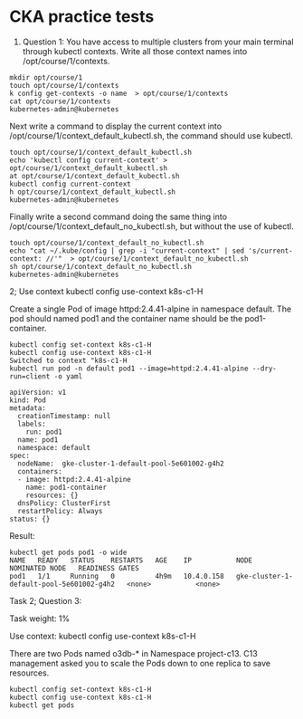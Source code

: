 # CKA practice tests

1. Question 1:
You have access to multiple clusters from your main terminal through kubectl contexts. Write all those context names into /opt/course/1/contexts.

```
mkdir opt/course/1
touch opt/course/1/contexts
k config get-contexts -o name  > opt/course/1/contexts
cat opt/course/1/contexts 
kubernetes-admin@kubernetes
```

Next write a command to display the current context into /opt/course/1/context_default_kubectl.sh, the command should use kubectl.
```
touch opt/course/1/context_default_kubectl.sh
echo 'kubectl config current-context' > opt/course/1/context_default_kubectl.sh
at opt/course/1/context_default_kubectl.sh
kubectl config current-context
h opt/course/1/context_default_kubectl.sh
kubernetes-admin@kubernetes
```

Finally write a second command doing the same thing into /opt/course/1/context_default_no_kubectl.sh, but without the use of kubectl.

```
touch opt/course/1/context_default_no_kubectl.sh
echo "cat ~/.kube/config | grep -i "current-context" | sed 's/current-context: //'"  > opt/course/1/context_default_no_kubectl.sh
sh opt/course/1/context_default_no_kubectl.sh
kubernetes-admin@kubernetes
```

2; Use context kubectl config use-context k8s-c1-H

Create a single Pod of image httpd:2.4.41-alpine in namespace default. The pod should named pod1 and the container name should be the pod1-container. 

```
kubectl config set-context k8s-c1-H
kubectl config use-context k8s-c1-H
Switched to context "k8s-c1-H
kubectl run pod -n default pod1 --image=httpd:2.4.41-alpine --dry-run=client -o yaml

apiVersion: v1
kind: Pod
metadata:
  creationTimestamp: null
  labels:
    run: pod1
  name: pod1
  namespace: default
spec:
  nodeName:  gke-cluster-1-default-pool-5e601002-g4h2
  containers:
  - image: httpd:2.4.41-alpine
    name: pod1-container
    resources: {}
  dnsPolicy: ClusterFirst
  restartPolicy: Always
status: {}
```
Result: 
```
kubectl get pods pod1 -o wide
NAME   READY   STATUS    RESTARTS   AGE    IP           NODE                                       NOMINATED NODE   READINESS GATES
pod1   1/1     Running   0          4h9m   10.4.0.158   gke-cluster-1-default-pool-5e601002-g4h2   <none>           <none>
```

Task 2; Question 3:

Task weight: 1%

Use context: kubectl config use-context k8s-c1-H

There are two Pods named o3db-* in Namespace project-c13. C13 management asked you to scale the Pods down to one replica to save resources.
```
kubectl config set-context k8s-c1-H
kubectl config use-context k8s-c1-H
kubectl get pods

```
